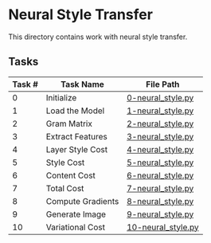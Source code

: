 # Neural Style Transfer

This directory contains work with neural style transfer.

## Tasks

| Task # | Task Name | File Path |
|--------|-----------|-----------|
| 0 | Initialize | [0-neural_style.py](/supervised_learning/neural_style_transfer/0-neural_style.py) |
| 1 | Load the Model | [1-neural_style.py](/supervised_learning/neural_style_transfer/1-neural_style.py) |
| 2 | Gram Matrix | [2-neural_style.py](/supervised_learning/neural_style_transfer/2-neural_style.py) |
| 3 | Extract Features | [3-neural_style.py](/supervised_learning/neural_style_transfer/3-neural_style.py) |
| 4 | Layer Style Cost | [4-neural_style.py](/supervised_learning/neural_style_transfer/4-neural_style.py) |
| 5 | Style Cost | [5-neural_style.py](/supervised_learning/neural_style_transfer/5-neural_style.py) |
| 6 | Content Cost | [6-neural_style.py](/supervised_learning/neural_style_transfer/6-neural_style.py) |
| 7 | Total Cost | [7-neural_style.py](/supervised_learning/neural_style_transfer/7-neural_style.py) |
| 8 | Compute Gradients | [8-neural_style.py](/supervised_learning/neural_style_transfer/8-neural_style.py) |
| 9 | Generate Image | [9-neural_style.py](/supervised_learning/neural_style_transfer/9-neural_style.py) |
| 10 | Variational Cost | [10-neural_style.py](/supervised_learning/neural_style_transfer/10-neural_style.py) |

